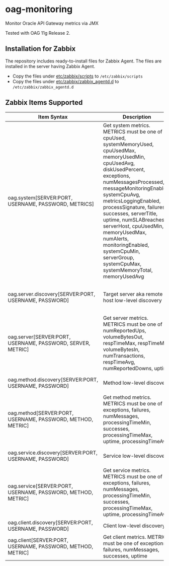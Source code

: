 # oag-monitoring
Monitor Oracle API Gateway metrics via JMX

Tested with OAG 11g Release 2.

## Installation for Zabbix

The repository includes ready-to-install files for Zabbix Agent. The files are installed in the server having Zabbix Agent.

* Copy the files under [etc/zabbix/scripts](etc/zabbix/scripts) to `/etc/zabbix/scripts`
* Copy the files under [etc/zabbix/zabbix_agentd.d](etc/zabbix/zabbix_agentd.d) to `/etc/zabbix/zabbix_agentd.d`

## Zabbix Items Supported

Item Syntax | Description | Example Item Key | Example Item Value
----------- | ----------- | ---------------- | ------------------
oag.system[SERVER:PORT, USERNAME, PASSWORD, METRICS] | Get system metrics. METRICS must be one of cpuUsed, systemMemoryUsed, cpuUsedMax, memoryUsedMin, cpuUsedAvg, diskUsedPercent, exceptions, numMessagesProcessed, messageMonitoringEnabled, systemCpuAvg, metricsLoggingEnabled, processSignature, failures, successes, serverTitle, uptime, numSLABreaches, serverHost, cpuUsedMin, memoryUsedMax, numAlerts, monitoringEnabled, systemCpuMin, serverGroup, systemCpuMax, systemMemoryTotal, memoryUsedAvg | oag.system[172.17.0.100:7199, user, password, numMessagesProcessed] | 12441241
oag.server.discovery[SERVER:PORT, USERNAME, PASSWORD] | Target server aka remote host low-level discovery | oag.server.discovery[172.17.0.100:7199, user, password] | {"data":[{"{#SERVER}":"server1:80"}, {"{#SERVER}":"server2:88"} ]}
oag.server[SERVER:PORT, USERNAME, PASSWORD, SERVER, METRIC] | Get server metrics. METRICS must be one of numReportedUps, volumeBytesOut, respTimeMax, respTimeMin, volumeBytesIn, numTransactions,  respTimeAvg, numReportedDowns, uptime | oag.server[172.17.0.100:7199, user, password, server1:80, numTransactions] | 149905
oag.method.discovery[SERVER:PORT, USERNAME, PASSWORD] | Method low-level discovery | oag.method.discovery[172.17.0.100:7199, user, password] | {"data":[{"{#METHOD}":"mymethod"} ]}
oag.method[SERVER:PORT, USERNAME, PASSWORD, METHOD, METRIC] | Get method metrics. METRICS must be one of exceptions, failures, numMessages, processingTimeMin, successes, processingTimeMax, uptime, processingTimeAvg | oag.method[172.17.0.100:7199, user, password, mymethod, numMessages] | 39
oag.service.discovery[SERVER:PORT, USERNAME, PASSWORD] | Service low-level discovery | oag.service.discovery[172.17.0.100:7199, user, password] | {"data":[{"{#SERVICE}":"myservice"} ]}
oag.service[SERVER:PORT, USERNAME, PASSWORD, METHOD, METRIC] | Get service metrics. METRICS must be one of exceptions, failures, numMessages, processingTimeMin, successes, processingTimeMax, uptime, processingTimeAvg | oag.service[172.17.0.100:7199, user, password, myservice, processingTimeAvg] | 488
oag.client.discovery[SERVER:PORT, USERNAME, PASSWORD] | Client low-level discovery | oag.client.discovery[172.17.0.100:7199, user, password] | {"data":[{"{#CLIENT}":"myclient"} ]}
oag.client[SERVER:PORT, USERNAME, PASSWORD, METHOD, METRIC] | Get client metrics. METRICS must be one of exceptions, failures, numMessages, successes, uptime | oag.client[172.17.0.100:7199, user, password, client, uptime] | 520975

